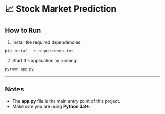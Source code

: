 # 📈 Stock Market Prediction

## How to Run

1. Install the required dependencies:
```bash
pip install -r requirements.txt
```

2. Start the application by running:
```bash
python app.py
```

---

## Notes
- The **app.py** file is the main entry point of this project.  
- Make sure you are using **Python 3.8+**.
